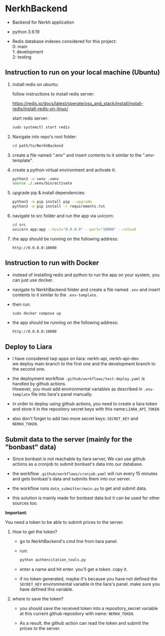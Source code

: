 # NerkhBackend
- Backend for Nerkh application

- python 3.9.19

- Redis database indexes considered for this project:\
    0: main\
    1: development\
    2: testing

## Instruction to run on your local machine (Ubuntu)
 
 1. install redis on ubuntu:

    follow instructions to install redis server:

    https://redis.io/docs/latest/operate/oss_and_stack/install/install-redis/install-redis-on-linux/

    start redis server:

    ```bash
    sudo systemctl start redis
    ```
2. Navigate into repo's root folder:
    ```bash
    cd path/to/NerkhBackend
    ```
3. create a file named ".env" and insert contents to it similar to the ".env-template".

4. create a python virtual environment and activate it:
    ```bash
    python3 -m venv .venv
    source ./.venv/bin/activate
    ```
5. upgrade pip & install dependencies:
    ```bash
    python3 -m pip install pip --upgrade
    python3 -m pip install -r requirements.txt
    ```

6. navigate to src folder and run the app via uvicorn:
    ```bash
    cd src
    uvicorn app:app --host="0.0.0.0" --port="10000" --reload
    ```
7. the app should be running on the following address:

    `http://0.0.0.0:10000`


## Instruction to run with Docker

- instead of installing redis and python to run the app on your system, you can just use docker.

- navigate to NerkhBackend folder and create a file named `.env` and insert contents to it similar to the `.env-template`.

- then run:
    ```bash
    sudo docker compose up
    ```

- the app should be running on the following address:

    `http://0.0.0.0:10000`

## Deploy to Liara

- I have considered twp apps on liara: nerkh-api, nerkh-api-dev.\
we deploy main branch to the first one and the development branch to the second one.

- the deployment workflow `.github/workflows/test-deploy.yaml` is handled by github actions.\
However, you must add environmental variables as described in `.env-template` file into liara's panel manually.

- in order to deploy using github actions, you need to create a liara token and store it in the repository secret keys with this name:`LIARA_API_TOKEN`

- also don't forget to add two more secret keys: `SECRET_KEY` and `NERKH_TOKEN`.

## Submit data to the server (mainly for the "bonbast" data)

- Since bonbast is not reachable by liara server, We can use github actions as a cronjob to submit bonbast's data into our database.

- the workflow `.github/workflows/cronjob.yaml` will run every 15 minutes and gets bonbast's data and submits them into our server.

- the workflow runs `data_submitter/main.py` to get and submit data.

- this solution is mainly made for bonbast data but it can be used for other sources too.


**Important**: 

You need a token to be able to submit prices to the server.

1. How to get the token?

    - go to NerkhBackend's cmd line from liara panel.

    - run:
        ```bash
        python authencitation_tools.py
        ``` 
    - enter a name and hit enter. you'll get a token. copy it.

    - if no token generated, maybe it's because you have not defined the `SECRET_KEY` environmental variable in the liara's panel. make sure you have defined this variable.

2. where to save the token?

    - you should save the received token into a repository_secret variable at this current github repository with name: `NERKH_TOKEN`.

    - As a result, the github action can read the token and submit the prices to the server.
